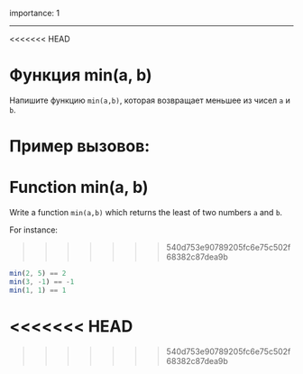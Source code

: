 importance: 1

---

<<<<<<< HEAD
# Функция min(a, b)

Напишите функцию `min(a,b)`, которая возвращает меньшее из чисел `a` и `b`.


Пример вызовов:
=======
# Function min(a, b)

Write a function `min(a,b)` which returns the least of two numbers `a` and `b`.

For instance:
>>>>>>> 540d753e90789205fc6e75c502f68382c87dea9b

```js
min(2, 5) == 2
min(3, -1) == -1
min(1, 1) == 1
```
<<<<<<< HEAD
=======

>>>>>>> 540d753e90789205fc6e75c502f68382c87dea9b
